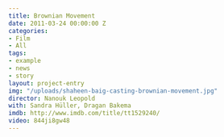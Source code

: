 ```yaml
---
title: Brownian Movement
date: 2011-03-24 00:00:00 Z
categories:
- Film
- All
tags:
- example
- news
- story
layout: project-entry
img: "/uploads/shaheen-baig-casting-brownian-movement.jpg"
director: Nanouk Leopold
with: Sandra Hüller, Dragan Bakema
imdb: http://www.imdb.com/title/tt1529240/
video: 844ji8gw48
---
```


